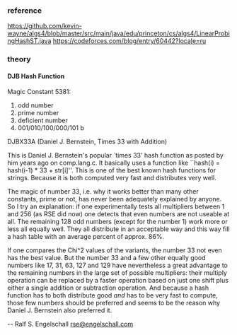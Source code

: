 ### reference
https://github.com/kevin-wayne/algs4/blob/master/src/main/java/edu/princeton/cs/algs4/LinearProbingHashST.java
https://codeforces.com/blog/entry/60442?locale=ru

### theory
#### DJB Hash Function
Magic Constant 5381:
  1. odd number
  2. prime number
  3. deficient number
  4. 001/010/100/000/101 b
  
DJBX33A (Daniel J. Bernstein, Times 33 with Addition)

This is Daniel J. Bernstein's popular `times 33' hash function as
posted by him years ago on comp.lang.c. It basically uses a function
like ``hash(i) = hash(i-1) * 33 + str[i]''. This is one of the best
known hash functions for strings. Because it is both computed very
fast and distributes very well.

The magic of number 33, i.e. why it works better than many other
constants, prime or not, has never been adequately explained by
anyone. So I try an explanation: if one experimentally tests all
multipliers between 1 and 256 (as RSE did now) one detects that even
numbers are not useable at all. The remaining 128 odd numbers
(except for the number 1) work more or less all equally well. They
all distribute in an acceptable way and this way fill a hash table
with an average percent of approx. 86%.

If one compares the Chi^2 values of the variants, the number 33 not
even has the best value. But the number 33 and a few other equally
good numbers like 17, 31, 63, 127 and 129 have nevertheless a great
advantage to the remaining numbers in the large set of possible
multipliers: their multiply operation can be replaced by a faster
operation based on just one shift plus either a single addition
or subtraction operation. And because a hash function has to both
distribute good _and_ has to be very fast to compute, those few
numbers should be preferred and seems to be the reason why Daniel J.
Bernstein also preferred it.


-- Ralf S. Engelschall <rse@engelschall.com>